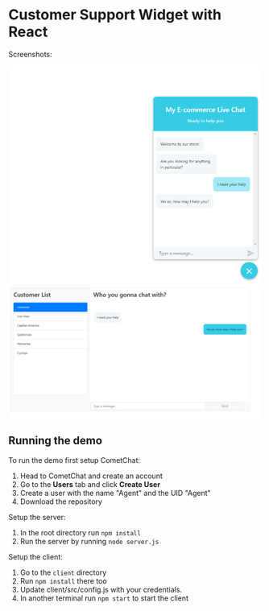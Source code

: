 # Customer Support Widget with React

Screenshots:

![Client](screenshot/screenshot_1.png)
![Agent](screenshot/screenshot_2.png)


## Running the demo

To run the demo first setup CometChat:

1. Head to CometChat and create an account
2. Go to the **Users** tab and click **Create User**
3. Create a user with the name "Agent" and the UID "Agent"
4. Download the repository 

Setup the server:

1. In the root directory run `npm install`
2. Run the server by running `node server.js`

Setup the client:

1. Go to the `client` directory
2. Run `npm install` there too
3. Update client/src/config.js with your credentials.
4. In another terminal run `npm start` to start the client
 

